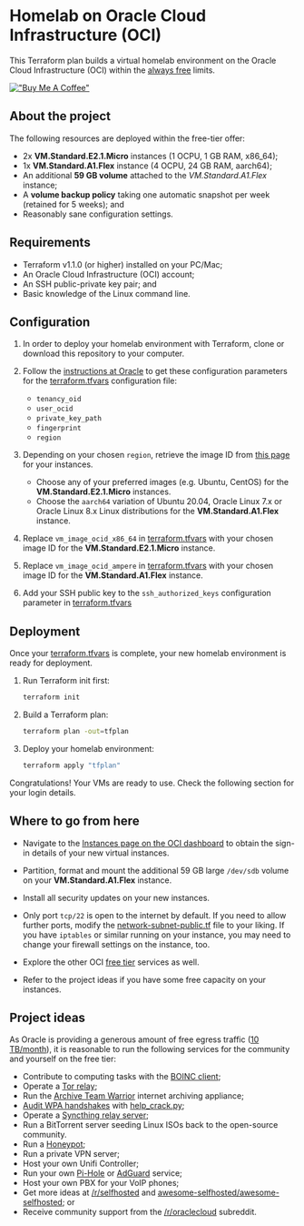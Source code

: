 # Homelab on Oracle Cloud Infrastructure (OCI)

This Terraform plan builds a virtual homelab environment on the Oracle Cloud
Infrastructure (OCI) within the [always free](https://www.oracle.com/cloud/free/)
limits.

[!["Buy Me A Coffee"](https://www.buymeacoffee.com/assets/img/custom_images/orange_img.png)](https://www.buymeacoffee.com/gbraad)

## About the project

The following resources are deployed within the free-tier offer:

- 2x **VM.Standard.E2.1.Micro** instances (1 OCPU, 1 GB RAM, x86_64);
- 1x **VM.Standard.A1.Flex** instance (4 OCPU, 24 GB RAM, aarch64);
- An additional **59 GB volume** attached to the _VM.Standard.A1.Flex_ instance;
- A **volume backup policy** taking one automatic snapshot per week (retained for
  5 weeks); and
- Reasonably sane configuration settings.

## Requirements

- Terraform v1.1.0 (or higher) installed on your PC/Mac;
- An Oracle Cloud Infrastructure (OCI) account;
- An SSH public-private key pair; and
- Basic knowledge of the Linux command line.

## Configuration

1. In order to deploy your homelab environment with Terraform, clone or download
   this repository to your computer.

1. Follow the
   [instructions at Oracle](https://docs.oracle.com/en-us/iaas/Content/API/SDKDocs/terraformproviderconfiguration.htm#configuring_the_terraform_provider)
   to get these configuration parameters for the
   [terraform.tfvars](./terraform/terraform.tfvars) configuration file:

   - `tenancy_oid`
   - `user_ocid`
   - `private_key_path`
   - `fingerprint`
   - `region`

1. Depending on your chosen `region`, retrieve the image ID from
   [this page](https://docs.oracle.com/en-us/iaas/images/) for your instances.

   - Choose any of your preferred images (e.g. Ubuntu, CentOS) for the
     **VM.Standard.E2.1.Micro** instances.
   - Choose the `aarch64` variation of Ubuntu 20.04, Oracle Linux 7.x or Oracle
     Linux 8.x Linux distributions for the **VM.Standard.A1.Flex** instance.

1. Replace `vm_image_ocid_x86_64` in
   [terraform.tfvars](./terraform/terraform.tfvars) with your chosen image ID for
   the **VM.Standard.E2.1.Micro** instance.

1. Replace `vm_image_ocid_ampere` in
   [terraform.tfvars](./terraform/terraform.tfvars) with your chosen image ID for
   the **VM.Standard.A1.Flex** instance.

1. Add your SSH public key to the `ssh_authorized_keys` configuration parameter
   in [terraform.tfvars](./terraform/terraform.tfvars)

## Deployment

Once your [terraform.tfvars](./terraform/terraform.tfvars) is complete, your new
homelab environment is ready for deployment.

1. Run Terraform init first:

   ```sh
   terraform init
   ```

1. Build a Terraform plan:

   ```sh
   terraform plan -out=tfplan
   ```

1. Deploy your homelab environment:

   ```sh
   terraform apply "tfplan"
   ```

Congratulations! Your VMs are ready to use. Check the following section for your
login details.

## Where to go from here

- Navigate to the
  [Instances page on the OCI dashboard](https://cloud.oracle.com/compute/instances)
  to obtain the sign-in details of your new virtual instances.

- Partition, format and mount the additional 59 GB large `/dev/sdb` volume on
  your **VM.Standard.A1.Flex** instance.

- Install all security updates on your new instances.

- Only port `tcp/22` is open to the internet by default. If you need to allow
  further ports, modify the
  [network-subnet-public.tf](./terraform/network-subnet-public.tf) file to your
  liking. If you have `iptables` or similar running on your instance, you may
  need to change your firewall settings on the instance, too.

- Explore the other OCI [free tier](https://www.oracle.com/cloud/free/) services
  as well.

- Refer to the project ideas if you have some free capacity on your instances.

## Project ideas

As Oracle is providing a generous amount of free egress traffic
([10 TB/month](https://www.oracle.com/cloud/networking/networking-pricing.html)),
it is reasonable to run the following services for the community and yourself on
the free tier:

- Contribute to computing tasks with the
  [BOINC client](https://boinc.berkeley.edu/projects.php);
- Operate a
  [Tor relay](https://community.torproject.org/relay/setup/guard/debian-ubuntu/);
- Run the
  [Archive Team Warrior](https://wiki.archiveteam.org/index.php/ArchiveTeam_Warrior)
  internet archiving appliance;
- [Audit WPA handshakes](https://wpa-sec.stanev.org/) with
  [help_crack.py](https://wpa-sec.stanev.org/hc/help_crack.py);
- Operate a
  [Syncthing relay server](https://docs.syncthing.net/users/strelaysrv.html);
- Run a BitTorrent server seeding Linux ISOs back to the open-source community.
- Run a [Honeypot](https://www.projecthoneypot.org/);
- Run a private VPN server;
- Host your own Unifi Controller;
- Run your own [Pi-Hole](https://pi-hole.net/) or [AdGuard](https://adguard.com/)
  service;
- Host your own PBX for your VoIP phones;
- Get more ideas at [/r/selfhosted](https://www.reddit.com/r/selfhosted/) and
  [awesome-selfhosted/awesome-selfhosted](https://github.com/awesome-selfhosted/awesome-selfhosted);
  or
- Receive community support from the
  [/r/oraclecloud](https://www.reddit.com/r/oraclecloud) subreddit.
